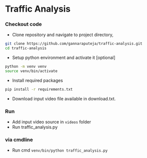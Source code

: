 
# Traffic Analysis

### Checkout code
- Clone repository and navigate to project directory,

```bash
git clone https://github.com/gannaraputeja/traffic-analysis.git
cd traffic-analysis
```
- Setup python environment and activate it [optional]
```bash
python -m venv venv
source venv/bin/activate
```
- Install required packages
```bash
pip install -r requirements.txt
```
- Download input video file available in download.txt.

### Run
- Add input video source in `videos` folder
- Run traffic_analysis.py

### via cmdline
- Run cmd ```venv/bin/python traffic_analysis.py```

